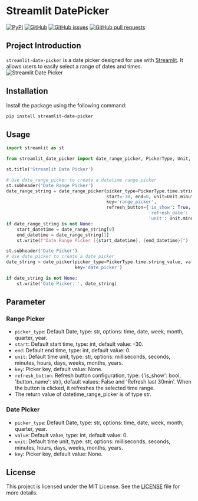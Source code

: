 # Streamlit DatePicker

[![PyPI](https://img.shields.io/pypi/v/streamlit-datetime-range-picker.svg)](https://pypi.org/project/streamlit-datetime-range-picker/)
[![GitHub](https://img.shields.io/github/license/imdreamer2018/streamlit-datetime-range-picker)](https://github.com/imdreamer2018/streamlit-datetime-range-picker/blob/main/LICENSE)
[![GitHub issues](https://img.shields.io/github/issues/imdreamer2018/streamlit-datetime-range-picker)](https://github.com/imdreamer2018/streamlit-datetime-range-picker/issues)
[![GitHub pull requests](https://img.shields.io/github/issues-pr/imdreamer2018/streamlit-datetime-range-picker)](https://github.com/imdreamer2018/streamlit-datetime-range-picker/pulls)

## Project Introduction

`streamlit-date-picker` is a date picker designed for use with [Streamlit](https://streamlit.io/). It allows users to easily select a range of dates and times.
![Streamlit Date Picker](https://github.com/imdreamer2018/streamlit-date-picker/blob/master/images/date_picker.png)

## Installation

Install the package using the following command:

```bash
pip install streamlit-date-picker
```
## Usage

```python
import streamlit as st

from streamlit_date_picker import date_range_picker, PickerType, Unit, date_picker

st.title('Streamlit Date Picker')

# Use date_range_picker to create a datetime range picker
st.subheader('Date Range Picker')
date_range_string = date_range_picker(picker_type=PickerType.time.string_value,
                                      start=-30, end=0, unit=Unit.minutes.string_value,
                                      key='range_picker',
                                      refresh_button={'is_show': True, 'button_name': 'Refresh last 30min',
                                                      'refresh_date': -30,
                                                      'unit': Unit.minutes.string_value})
if date_range_string is not None:
    start_datetime = date_range_string[0]
    end_datetime = date_range_string[1]
    st.write(f"Date Range Picker [{start_datetime}, {end_datetime}]")

st.subheader('Date Picker')
# Use date_picker to create a date picker
date_string = date_picker(picker_type=PickerType.time.string_value, value=0, unit=Unit.days.string_value,
                          key='date_picker')

if date_string is not None:
    st.write('Date Picker: ', date_string)
```
## Parameter
### Range Picker
- `picker_type`: Default Date, type: str, options: time, date, week, month, quarter, year.
- `start`: Default start time, type: int, default value: -30.
- `end`: Default end time, type: int, default value: 0.
- `unit`: Default time unit, type: str, options: milliseconds, seconds, minutes, hours, days, weeks, months, years.
- `key`: Picker key, default value: None.
- `refresh_button`: Refresh button configuration, type: {'is_show': bool, 'button_name': str}, default values: False and 'Refresh last 30min'. When the button is clicked, it refreshes the selected time range.
- The return value of datetime_range_picker is of type str.
### Date Picker
- `picker_type`: Default Date, type: str, options: time, date, week, month, quarter, year.
- `value`: Default value, type: int, default value: 0.
- `unit`: Default time unit, type: str, options: milliseconds, seconds, minutes, hours, days, weeks, months, years.
- `key`: Picker key, default value: None.

## License
This project is licensed under the MIT License. See the [LICENSE](https://github.com/imdreamer2018/streamlit-datetime-range-picker/blob/master/LICENSE) file for more details.



